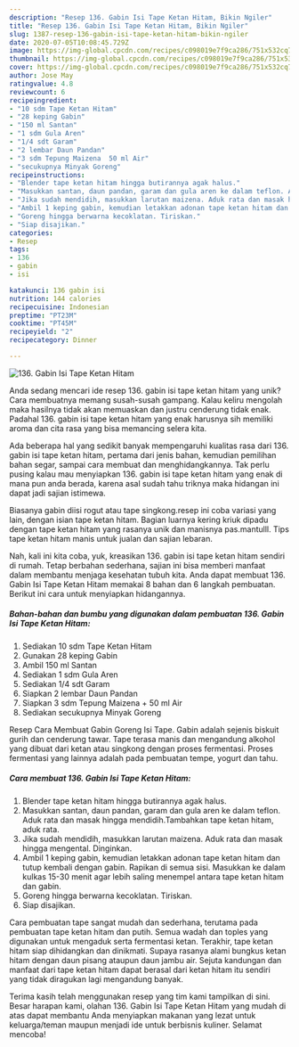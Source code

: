 ```yaml
---
description: "Resep 136. Gabin Isi Tape Ketan Hitam, Bikin Ngiler"
title: "Resep 136. Gabin Isi Tape Ketan Hitam, Bikin Ngiler"
slug: 1387-resep-136-gabin-isi-tape-ketan-hitam-bikin-ngiler
date: 2020-07-05T10:08:45.729Z
image: https://img-global.cpcdn.com/recipes/c098019e7f9ca286/751x532cq70/136-gabin-isi-tape-ketan-hitam-foto-resep-utama.jpg
thumbnail: https://img-global.cpcdn.com/recipes/c098019e7f9ca286/751x532cq70/136-gabin-isi-tape-ketan-hitam-foto-resep-utama.jpg
cover: https://img-global.cpcdn.com/recipes/c098019e7f9ca286/751x532cq70/136-gabin-isi-tape-ketan-hitam-foto-resep-utama.jpg
author: Jose May
ratingvalue: 4.8
reviewcount: 6
recipeingredient:
- "10 sdm Tape Ketan Hitam"
- "28 keping Gabin"
- "150 ml Santan"
- "1 sdm Gula Aren"
- "1/4 sdt Garam"
- "2 lembar Daun Pandan"
- "3 sdm Tepung Maizena  50 ml Air"
- "secukupnya Minyak Goreng"
recipeinstructions:
- "Blender tape ketan hitam hingga butirannya agak halus."
- "Masukkan santan, daun pandan, garam dan gula aren ke dalam teflon. Aduk rata dan masak hingga mendidih.Tambahkan tape ketan hitam, aduk rata."
- "Jika sudah mendidih, masukkan larutan maizena. Aduk rata dan masak hingga mengental. Dinginkan."
- "Ambil 1 keping gabin, kemudian letakkan adonan tape ketan hitam dan tutup kembali dengan gabin. Rapikan di semua sisi. Masukkan ke dalam kulkas 15-30 menit agar lebih saling menempel antara tape ketan hitam dan gabin."
- "Goreng hingga berwarna kecoklatan. Tiriskan."
- "Siap disajikan."
categories:
- Resep
tags:
- 136
- gabin
- isi

katakunci: 136 gabin isi 
nutrition: 144 calories
recipecuisine: Indonesian
preptime: "PT23M"
cooktime: "PT45M"
recipeyield: "2"
recipecategory: Dinner

---
```



![136. Gabin Isi Tape Ketan Hitam](https://img-global.cpcdn.com/recipes/c098019e7f9ca286/751x532cq70/136-gabin-isi-tape-ketan-hitam-foto-resep-utama.jpg)

Anda sedang mencari ide resep 136. gabin isi tape ketan hitam yang unik? Cara membuatnya memang susah-susah gampang. Kalau keliru mengolah maka hasilnya tidak akan memuaskan dan justru cenderung tidak enak. Padahal 136. gabin isi tape ketan hitam yang enak harusnya sih memiliki aroma dan cita rasa yang bisa memancing selera kita.

Ada beberapa hal yang sedikit banyak mempengaruhi kualitas rasa dari 136. gabin isi tape ketan hitam, pertama dari jenis bahan, kemudian pemilihan bahan segar, sampai cara membuat dan menghidangkannya. Tak perlu pusing kalau mau menyiapkan 136. gabin isi tape ketan hitam yang enak di mana pun anda berada, karena asal sudah tahu triknya maka hidangan ini dapat jadi sajian istimewa.

Biasanya gabin diisi rogut atau tape singkong.resep ini coba variasi yang lain, dengan isian tape ketan hitam. Bagian luarnya kering kriuk dipadu dengan tape ketan hitam yang rasanya unik dan manisnya pas.mantulll. Tips tape ketan hitam manis untuk jualan dan sajian lebaran.


Nah, kali ini kita coba, yuk, kreasikan 136. gabin isi tape ketan hitam sendiri di rumah. Tetap berbahan sederhana, sajian ini bisa memberi manfaat dalam membantu menjaga kesehatan tubuh kita. Anda dapat membuat 136. Gabin Isi Tape Ketan Hitam memakai 8 bahan dan 6 langkah pembuatan. Berikut ini cara untuk menyiapkan hidangannya.

<!--inarticleads1-->

##### Bahan-bahan dan bumbu yang digunakan dalam pembuatan 136. Gabin Isi Tape Ketan Hitam:

1. Sediakan 10 sdm Tape Ketan Hitam
1. Gunakan 28 keping Gabin
1. Ambil 150 ml Santan
1. Sediakan 1 sdm Gula Aren
1. Sediakan 1/4 sdt Garam
1. Siapkan 2 lembar Daun Pandan
1. Siapkan 3 sdm Tepung Maizena + 50 ml Air
1. Sediakan secukupnya Minyak Goreng


Resep Cara Membuat Gabin Goreng Isi Tape. Gabin adalah sejenis biskuit gurih dan cenderung tawar. Tape terasa manis dan mengandung alkohol yang dibuat dari ketan atau singkong dengan proses fermentasi. Proses fermentasi yang lainnya adalah pada pembuatan tempe, yogurt dan tahu. 

<!--inarticleads2-->

##### Cara membuat 136. Gabin Isi Tape Ketan Hitam:

1. Blender tape ketan hitam hingga butirannya agak halus.
1. Masukkan santan, daun pandan, garam dan gula aren ke dalam teflon. Aduk rata dan masak hingga mendidih.Tambahkan tape ketan hitam, aduk rata.
1. Jika sudah mendidih, masukkan larutan maizena. Aduk rata dan masak hingga mengental. Dinginkan.
1. Ambil 1 keping gabin, kemudian letakkan adonan tape ketan hitam dan tutup kembali dengan gabin. Rapikan di semua sisi. Masukkan ke dalam kulkas 15-30 menit agar lebih saling menempel antara tape ketan hitam dan gabin.
1. Goreng hingga berwarna kecoklatan. Tiriskan.
1. Siap disajikan.


Cara pembuatan tape sangat mudah dan sederhana, terutama pada pembuatan tape ketan hitam dan putih. Semua wadah dan toples yang digunakan untuk mengaduk serta fermentasi ketan. Terakhir, tape ketan hitam siap dihidangkan dan dinikmati. Supaya rasanya alami bungkus ketan hitam dengan daun pisang ataupun daun jambu air. Sejuta kandungan dan manfaat dari tape ketan hitam dapat berasal dari ketan hitam itu sendiri yang tidak diragukan lagi mengandung banyak. 

Terima kasih telah menggunakan resep yang tim kami tampilkan di sini. Besar harapan kami, olahan 136. Gabin Isi Tape Ketan Hitam yang mudah di atas dapat membantu Anda menyiapkan makanan yang lezat untuk keluarga/teman maupun menjadi ide untuk berbisnis kuliner. Selamat mencoba!
